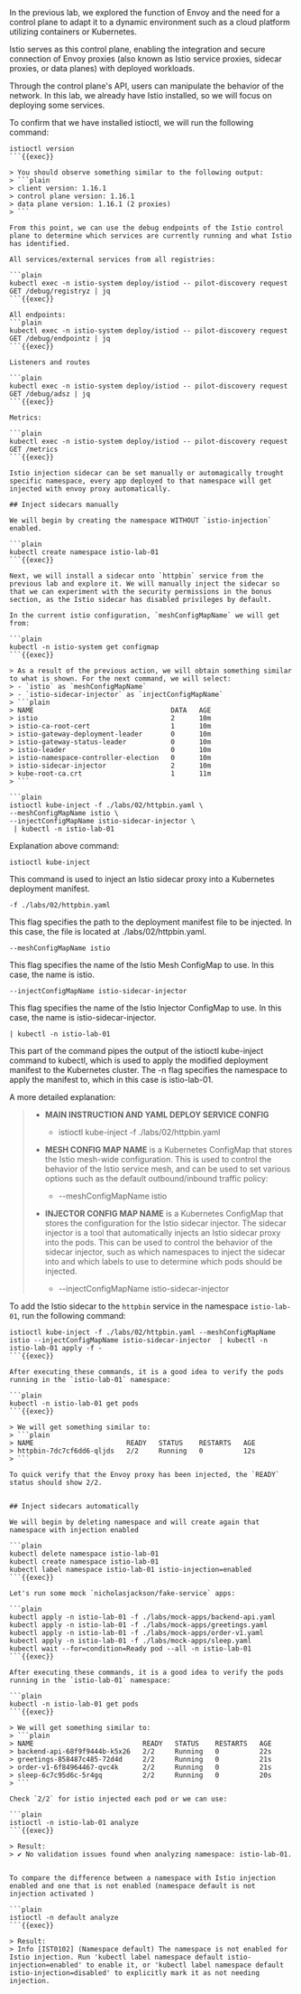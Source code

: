 ## 

In the previous lab, we explored the function of Envoy and the need for a control plane to adapt it to a dynamic environment such as a cloud platform utilizing containers or Kubernetes. 

Istio serves as this control plane, enabling the integration and secure connection of Envoy proxies (also known as Istio service proxies, sidecar proxies, or data planes) with deployed workloads. 

Through the control plane's API, users can manipulate the behavior of the network. In this lab, we already have Istio installed, so we will focus on deploying some services.

To confirm that we have installed istioctl, we will run the following command:

```plain
istioctl version
```{{exec}}

> You should observe something similar to the following output:
> ```plain
> client version: 1.16.1
> control plane version: 1.16.1
> data plane version: 1.16.1 (2 proxies)
> ```

From this point, we can use the debug endpoints of the Istio control plane to determine which services are currently running and what Istio has identified.

All services/external services from all registries:

```plain
kubectl exec -n istio-system deploy/istiod -- pilot-discovery request GET /debug/registryz | jq
```{{exec}}

All endpoints:
```plain
kubectl exec -n istio-system deploy/istiod -- pilot-discovery request GET /debug/endpointz | jq
```{{exec}}

Listeners and routes

```plain
kubectl exec -n istio-system deploy/istiod -- pilot-discovery request GET /debug/adsz | jq
```{{exec}}

Metrics:

```plain
kubectl exec -n istio-system deploy/istiod -- pilot-discovery request GET /metrics
```{{exec}}

Istio injection sidecar can be set manually or automagically trought specific namespace, every app deployed to that namespace will get injected with envoy proxy automatically.

## Inject sidecars manually

We will begin by creating the namespace WITHOUT `istio-injection` enabled.

```plain
kubectl create namespace istio-lab-01
```{{exec}}

Next, we will install a sidecar onto `httpbin` service from the previous lab and explore it. We will manually inject the sidecar so that we can experiment with the security permissions in the bonus section, as the Istio sidecar has disabled privileges by default.

In the current istio configuration, `meshConfigMapName` we will get from:

```plain
kubectl -n istio-system get configmap
```{{exec}}

> As a result of the previous action, we will obtain something similar to what is shown. For the next command, we will select:
> - `istio` as `meshConfigMapName`
> - `istio-sidecar-injector` as `injectConfigMapName`
> ```plain
> NAME                                  DATA   AGE
> istio                                 2      10m
> istio-ca-root-cert                    1      10m
> istio-gateway-deployment-leader       0      10m
> istio-gateway-status-leader           0      10m
> istio-leader                          0      10m
> istio-namespace-controller-election   0      10m
> istio-sidecar-injector                2      10m
> kube-root-ca.crt                      1      11m
> ```

```plain
istioctl kube-inject -f ./labs/02/httpbin.yaml \
--meshConfigMapName istio \
--injectConfigMapName istio-sidecar-injector \
 | kubectl -n istio-lab-01 
```

Explanation above command:
```plain
istioctl kube-inject
```
This command is used to inject an Istio sidecar proxy into a Kubernetes deployment manifest.

```plain
-f ./labs/02/httpbin.yaml
```
This flag specifies the path to the deployment manifest file to be injected. In this case, the file is located at ./labs/02/httpbin.yaml.

```plain
--meshConfigMapName istio
```
This flag specifies the name of the Istio Mesh ConfigMap to use. In this case, the name is istio.

```plain
--injectConfigMapName istio-sidecar-injector
```
This flag specifies the name of the Istio Injector ConfigMap to use. In this case, the name is istio-sidecar-injector.

```plain
| kubectl -n istio-lab-01
```
This part of the command pipes the output of the istioctl kube-inject command to kubectl, which is used to apply the modified deployment manifest to the Kubernetes cluster. The -n flag specifies the namespace to apply the manifest to, which in this case is istio-lab-01.

A more detailed explanation:

> - **MAIN INSTRUCTION AND YAML DEPLOY SERVICE CONFIG**
>   - istioctl kube-inject -f ./labs/02/httpbin.yaml
> 
> - **MESH CONFIG MAP NAME** is a Kubernetes ConfigMap that stores the Istio mesh-wide configuration. This is used to control the behavior of the Istio service mesh, and can be used to set various options such as the default outbound/inbound traffic policy:
>   - --meshConfigMapName istio
> 
> - **INJECTOR CONFIG MAP NAME** is a Kubernetes ConfigMap that stores the configuration for the Istio sidecar injector. The sidecar injector is a tool that automatically injects an Istio sidecar proxy into the pods. This can be used to control the behavior of the sidecar injector, such as which namespaces to inject the sidecar into and which labels to use to determine which pods should be injected.
>   - --injectConfigMapName istio-sidecar-injector


To add the Istio sidecar to the `httpbin` service in the namespace `istio-lab-01`, run the following command:

```plain
istioctl kube-inject -f ./labs/02/httpbin.yaml --meshConfigMapName istio --injectConfigMapName istio-sidecar-injector  | kubectl -n istio-lab-01 apply -f -
```{{exec}}

After executing these commands, it is a good idea to verify the pods running in the `istio-lab-01` namespace:

```plain
kubectl -n istio-lab-01 get pods
```{{exec}}

> We will get something similar to:
> ```plain
> NAME                       READY   STATUS    RESTARTS   AGE
> httpbin-7dc7cf6dd6-qljds   2/2     Running   0          12s
> ```

To quick verify that the Envoy proxy has been injected, the `READY` status should show 2/2.


## Inject sidecars automatically

We will begin by deleting namespace and will create again that namespace with injection enabled

```plain
kubectl delete namespace istio-lab-01
kubectl create namespace istio-lab-01
kubectl label namespace istio-lab-01 istio-injection=enabled
```{{exec}}

Let's run some mock `nicholasjackson/fake-service` apps:

```plain
kubectl apply -n istio-lab-01 -f ./labs/mock-apps/backend-api.yaml
kubectl apply -n istio-lab-01 -f ./labs/mock-apps/greetings.yaml
kubectl apply -n istio-lab-01 -f ./labs/mock-apps/order-v1.yaml
kubectl apply -n istio-lab-01 -f ./labs/mock-apps/sleep.yaml
kubectl wait --for=condition=Ready pod --all -n istio-lab-01
```{{exec}}

After executing these commands, it is a good idea to verify the pods running in the `istio-lab-01` namespace:

```plain
kubectl -n istio-lab-01 get pods
```{{exec}}

> We will get something similar to:
> ```plain
> NAME                           READY   STATUS    RESTARTS   AGE
> backend-api-68f9f9444b-k5x26   2/2     Running   0          22s
> greetings-858487c485-72d4d     2/2     Running   0          21s
> order-v1-6f84964467-qvc4k      2/2     Running   0          21s
> sleep-6c7c95d6c-5r4gq          2/2     Running   0          20s
> ```

Check `2/2` for istio injected each pod or we can use:

```plain
istioctl -n istio-lab-01 analyze
```{{exec}}

> Result:
> ✔ No validation issues found when analyzing namespace: istio-lab-01.


To compare the difference between a namespace with Istio injection enabled and one that is not enabled (namespace default is not injection activated )

```plain
istioctl -n default analyze
```{{exec}}

> Result:
> Info [IST0102] (Namespace default) The namespace is not enabled for Istio injection. Run 'kubectl label namespace default istio-injection=enabled' to enable it, or 'kubectl label namespace default istio-injection=disabled' to explicitly mark it as not needing injection.


